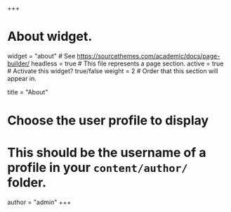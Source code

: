 +++
# About widget.
widget = "about"  # See https://sourcethemes.com/academic/docs/page-builder/
headless = true  # This file represents a page section.
active = true  # Activate this widget? true/false
weight = 2  # Order that this section will appear in.

title = "About"

# Choose the user profile to display
# This should be the username of a profile in your `content/author/` folder.
author = "admin"
+++
